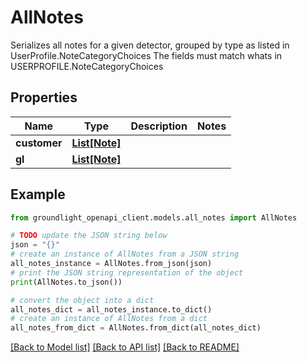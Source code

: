 # AllNotes

Serializes all notes for a given detector, grouped by type as listed in UserProfile.NoteCategoryChoices The fields must match whats in USERPROFILE.NoteCategoryChoices

## Properties

Name | Type | Description | Notes
------------ | ------------- | ------------- | -------------
**customer** | [**List[Note]**](Note.md) |  | 
**gl** | [**List[Note]**](Note.md) |  | 

## Example

```python
from groundlight_openapi_client.models.all_notes import AllNotes

# TODO update the JSON string below
json = "{}"
# create an instance of AllNotes from a JSON string
all_notes_instance = AllNotes.from_json(json)
# print the JSON string representation of the object
print(AllNotes.to_json())

# convert the object into a dict
all_notes_dict = all_notes_instance.to_dict()
# create an instance of AllNotes from a dict
all_notes_from_dict = AllNotes.from_dict(all_notes_dict)
```
[[Back to Model list]](../README.md#documentation-for-models) [[Back to API list]](../README.md#documentation-for-api-endpoints) [[Back to README]](../README.md)


